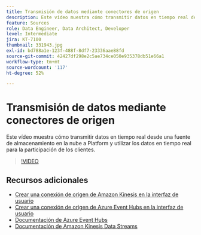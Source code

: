 ```yaml
---
title: Transmisión de datos mediante conectores de origen
description: Este vídeo muestra cómo transmitir datos en tiempo real desde una fuente de almacenamiento en la nube a Platform y utilizar los datos en tiempo real para la participación de los clientes.
feature: Sources
role: Data Engineer, Data Architect, Developer
level: Intermediate
jira: KT-7100
thumbnail: 331943.jpg
exl-id: bd788a1e-123f-488f-8df7-23336aae88fd
source-git-commit: 42427df298e2c5ae734ce050e935378db51e66a1
workflow-type: tm+mt
source-wordcount: '117'
ht-degree: 52%

---
```


# Transmisión de datos mediante conectores de origen

Este vídeo muestra cómo transmitir datos en tiempo real desde una fuente de almacenamiento en la nube a Platform y utilizar los datos en tiempo real para la participación de los clientes.


>[!VIDEO](https://video.tv.adobe.com/v/331943?quality=12&learn=on)

## Recursos adicionales

* [Crear una conexión de origen de Amazon Kinesis en la interfaz de usuario](https://experienceleague.adobe.com/docs/experience-platform/sources/ui-tutorials/create/cloud-storage/kinesis.html)
* [Crear una conexión de origen de Azure Event Hubs en la interfaz de usuario](https://experienceleague.adobe.com/docs/experience-platform/sources/ui-tutorials/create/cloud-storage/eventhub.html)
* [Documentación de Azure Event Hubs](https://docs.microsoft.com/en-us/azure/event-hubs/)
* [Documentación de Amazon Kinesis Data Streams](https://docs.aws.amazon.com/kinesis/index.html)

